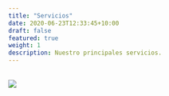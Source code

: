 ```yaml
---
title: "Servicios"
date: 2020-06-23T12:33:45+10:00
draft: false
featured: true
weight: 1
description: Nuestro principales servicios.
---
```


<br/>
<img src="/img/servicios.png">
